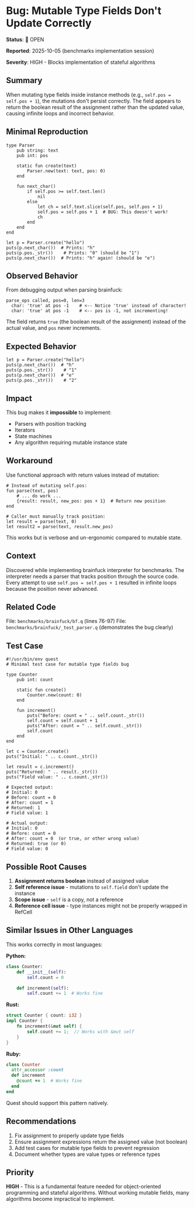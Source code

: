 # Bug: Mutable Type Fields Don't Update Correctly

**Status**: 🔴 OPEN

**Reported**: 2025-10-05 (benchmarks implementation session)

**Severity**: HIGH - Blocks implementation of stateful algorithms

## Summary

When mutating type fields inside instance methods (e.g., `self.pos = self.pos + 1`), the mutations don't persist correctly. The field appears to return the boolean result of the assignment rather than the updated value, causing infinite loops and incorrect behavior.

## Minimal Reproduction

```quest
type Parser
    pub string: text
    pub int: pos

    static fun create(text)
        Parser.new(text: text, pos: 0)
    end

    fun next_char()
        if self.pos >= self.text.len()
            nil
        else
            let ch = self.text.slice(self.pos, self.pos + 1)
            self.pos = self.pos + 1  # BUG: This doesn't work!
            ch
        end
    end
end

let p = Parser.create("hello")
puts(p.next_char())  # Prints: "h"
puts(p.pos._str())    # Prints: "0" (should be "1")
puts(p.next_char())  # Prints: "h" again! (should be "e")
```

## Observed Behavior

From debugging output when parsing brainfuck:
```
parse_ops called, pos=0, len=3
  char: 'true' at pos -1    # <-- Notice 'true' instead of character!
  char: 'true' at pos -1    # <-- pos is -1, not incrementing!
```

The field returns `true` (the boolean result of the assignment) instead of the actual value, and `pos` never increments.

## Expected Behavior

```quest
let p = Parser.create("hello")
puts(p.next_char())  # "h"
puts(p.pos._str())    # "1"
puts(p.next_char())  # "e"
puts(p.pos._str())    # "2"
```

## Impact

This bug makes it **impossible** to implement:
- Parsers with position tracking
- Iterators
- State machines
- Any algorithm requiring mutable instance state

## Workaround

Use functional approach with return values instead of mutation:

```quest
# Instead of mutating self.pos:
fun parse(text, pos)
    # ... do work ...
    {result: result, new_pos: pos + 1}  # Return new position
end

# Caller must manually track position:
let result = parse(text, 0)
let result2 = parse(text, result.new_pos)
```

This works but is verbose and un-ergonomic compared to mutable state.

## Context

Discovered while implementing brainfuck interpreter for benchmarks. The interpreter needs a parser that tracks position through the source code. Every attempt to use `self.pos = self.pos + 1` resulted in infinite loops because the position never advanced.

## Related Code

File: `benchmarks/brainfuck/bf.q` (lines 76-97)
File: `benchmarks/brainfuck/_test_parser.q` (demonstrates the bug clearly)

## Test Case

```quest
#!/usr/bin/env quest
# Minimal test case for mutable type fields bug

type Counter
    pub int: count

    static fun create()
        Counter.new(count: 0)
    end

    fun increment()
        puts("Before: count = " .. self.count._str())
        self.count = self.count + 1
        puts("After: count = " .. self.count._str())
        self.count
    end
end

let c = Counter.create()
puts("Initial: " .. c.count._str())

let result = c.increment()
puts("Returned: " .. result._str())
puts("Field value: " .. c.count._str())

# Expected output:
# Initial: 0
# Before: count = 0
# After: count = 1
# Returned: 1
# Field value: 1

# Actual output:
# Initial: 0
# Before: count = 0
# After: count = 0  (or true, or other wrong value)
# Returned: true (or 0)
# Field value: 0
```

## Possible Root Causes

1. **Assignment returns boolean** instead of assigned value
2. **Self reference issue** - mutations to `self.field` don't update the instance
3. **Scope issue** - `self` is a copy, not a reference
4. **Reference cell issue** - type instances might not be properly wrapped in RefCell

## Similar Issues in Other Languages

This works correctly in most languages:

**Python:**
```python
class Counter:
    def __init__(self):
        self.count = 0

    def increment(self):
        self.count += 1  # Works fine
```

**Rust:**
```rust
struct Counter { count: i32 }
impl Counter {
    fn increment(&mut self) {
        self.count += 1;  // Works with &mut self
    }
}
```

**Ruby:**
```ruby
class Counter
  attr_accessor :count
  def increment
    @count += 1  # Works fine
  end
end
```

Quest should support this pattern natively.

## Recommendations

1. Fix assignment to properly update type fields
2. Ensure assignment expressions return the assigned value (not boolean)
3. Add test cases for mutable type fields to prevent regression
4. Document whether types are value types or reference types

## Priority

**HIGH** - This is a fundamental feature needed for object-oriented programming and stateful algorithms. Without working mutable fields, many algorithms become impractical to implement.
